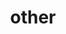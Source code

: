 ---
layout: page
title: other
nav: true
nav_order: 6
dropdown: true
children:
    - title: Game Jam
      permalink: /projects/gamejam22
---